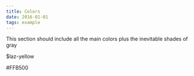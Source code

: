 ```yaml
---
title: Colors
date: 2016-01-01
tags: example
---
```


This section should include all the main colors plus the inevitable shades of gray

<div class="section-container">
  <div class="color-block">
    <div class="color-block__color laz-yellow"></div>
    <p class="color-block__name">$laz-yellow</p>
    <p class="color-block__hex-value">#FFB500</p>
  </div>
</div>
